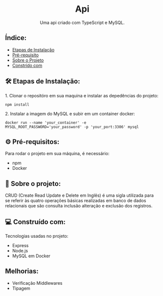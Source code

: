 <h1 align="center" id="title">Api</h1>

<p align="center" id="description">Uma api criado com TypeScript e MySQL.</p>

<h2>Índice:</h2>

* [Etapas de Instalação](#etapas-de-instalacao)
* [Pré-requisito](#pre-requisitos)
* [Sobre o Projeto](#sobre-o-projeto)
* [Constrído com](#construido-com)

  
<h2 id="etapas-de-instalacao">🛠️ Etapas de Instalação:</h2>

<p>1. Clonar o repositóro em sua maquina e instalar as depedências do projeto:</p>

```
npm install
```

<p>2.  Instalar a imagem do MySQL e subir em um container docker:</p>

```
docker run --name 'your_container' -e MYSQL_ROOT_PASSWORD='your_password' -p 'your_port:3306' mysql
```

<h2 id="pre-requisitos">⚙️ Pré-requisitos:</h2>
<p>Para rodar o projeto em sua máquina, é necessário:

* npm
* Docker
</p>

<h2 title="sobre-o-projeto">📑 Sobre o projeto:</h2>
<p>CRUD (Create Read Update e Delete em Inglês) é uma sigla utilizada para se referir às quatro operações básicas realizadas em banco de dados relacionais que são consulta inclusão alteração e exclusão dos registros.</p>
  
  
<h2 title="construido-com">💻 Construído com:</h2>

Tecnologias usadas no projeto:

*   Express
*   Node.js
*   MySQL em Docker


<h2>Melhorias:</h2>

* Verificação Middlewares
* Tipagem
